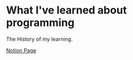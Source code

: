 # What I've learned about programming

The History of my learning.


[Notion Page](https://ebony-pail-a4e.notion.site/94c5b243240f4343b5d111ffd4f03828?v=2f63cadc318a4c429087a9816f8b72e3&pvs=4)
